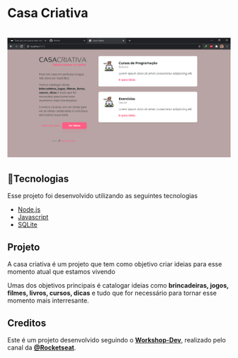 # Casa Criativa

<h1 align="center">
    <img src="./.github/casacriativa1.png" alt="pagina inicial">
</h1>

## 🚀Tecnologias

Esse projeto foi desenvolvido utilizando as  seguintes tecnologias

- [Node.js](https://nodejs.org/en/)
- [Javascript](https://www.javascript.com/)
- [SQLite](https://www.sqlite.org/index.html)

## Projeto

<p fonte-size="20px">A casa criativa é um projeto que tem como objetivo criar ideias para esse momento atual que estamos vivendo</p>

Umas dos objetivos principais é catalogar ideias como <strong>brincadeiras, jogos, filmes, livros, cursos, dicas</strong> e tudo que for necessário para tornar esse momento mais interresante.

## Creditos

Este é um projeto desenvolvido seguindo o **[Workshop-Dev](https://youtu.be/cprMYC8PCVY)**, realizado pelo canal da **[@Rocketseat](https://github.com/Rocketseat)**.